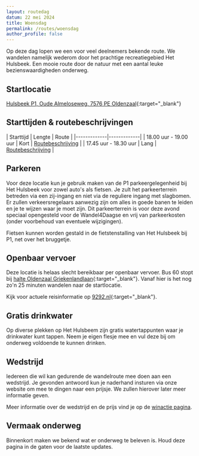 ```yaml
---
layout: routedag
datum: 22 mei 2024
title: Woensdag
permalink: /routes/woensdag
author_profile: false
---
```


Op deze dag lopen we een voor veel deelnemers bekende route. We wandelen namelijk wederom door het prachtige recreatiegebied Het Hulsbeek. Een mooie route door de natuur met een aantal leuke bezienswaardigheden onderweg.

## Startlocatie

[Hulsbeek P1, Oude Almeloseweg, 7576 PE Oldenzaal](https://goo.gl/maps/uGMfzSToiXfAvQCBA){:target="_blank"}  

## Starttijden & routebeschrijvingen

| Starttijd | Lengte | Route |
|-------------|-------------|
| 18.00 uur - 19.00 uur | Kort | [Routebeschrijving](/routes/kort/woensdag) |
| 17.45 uur - 18.30 uur | Lang | [Routebeschrijving](/routes/lang/woensdag) |

## Parkeren

Voor deze locatie kun je gebruik maken van de P1 parkeergelegenheid bij Het Hulsbeek voor zowel auto's als fietsen. Je zult het parkeerterrein betreden via een zij-ingang en niet via de reguliere ingang met slagbomen. Er zullen verkeersregelaars aanwezig zijn om alles in goede banen te leiden en je te wijzen waar je moet zijn. Dit parkeerterrein is voor deze avond speciaal opengesteld voor de Wandel4Daagse en vrij van parkeerkosten (onder voorbehoud van eventuele wijzigingen).

Fietsen kunnen worden gestald in de fietstenstalling van Het Hulsbeek bij P1, net over het bruggetje.  

## Openbaar vervoer

Deze locatie is helaas slecht bereikbaar per openbaar vervoer. Bus 60 stopt bij [halte Oldenzaal Griekenlandlaan](https://9292.nl/oldenzaal/bushalte-griekenlandlaan){:target="_blank"}. Vanaf hier is het nog zo'n 25 minuten wandelen naar de startlocatie.

Kijk voor actuele reisinformatie op [9292.nl](https://9292.nl/){:target="_blank"}.  

## Gratis drinkwater

Op diverse plekken op Het Hulsbeem zijn gratis watertappunten waar je drinkwater kunt tappen. Neem je eigen flesje mee en vul deze bij om onderweg voldoende te kunnen drinken. 

## Wedstrijd

Iedereen die wil kan gedurende de wandelroute mee doen aan een wedstrijd. Je gevonden antwoord kun je naderhand insturen via onze website om mee te dingen naar een prijsje. We zullen hierover later meer informatie geven.  

Meer informatie over de wedstrijd en de prijs vind je op de [winactie pagina](/winacties#woensdag).  

## Vermaak onderweg

Binnenkort maken we bekend wat er onderweg te beleven is. Houd deze pagina in de gaten voor de laatste updates.  